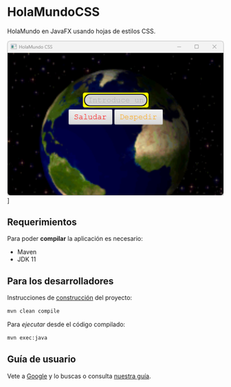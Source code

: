 # HolaMundoCSS

HolaMundo en JavaFX usando hojas de estilos CSS.

![Captura de pantalla](docs/images/screenshot.png)]

## Requerimientos

Para poder **compilar** la aplicación es necesario:

- Maven
- JDK 11

## Para los desarrolladores

Instrucciones de <u>construcción</u> del proyecto:

```bash
mvn clean compile 
```

Para *ejecutar* desde el código compilado:

```bash
mvn exec:java
```

## Guía de usuario

Vete a [Google](https://google.com) y lo buscas o consulta [nuestra guía](docs/guia-usuario.md).
